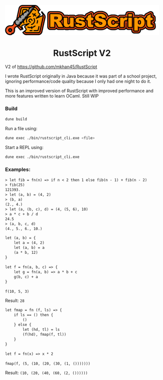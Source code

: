 <div align=center>
    <img src="assets/logo.png" width="600px">
    <h1>
        RustScript V2
    </h1>
</div>


V2 of <https://github.com/mkhan45/RustScript>

I wrote RustScript originally in Java because it was part of a school project,
ignoring performance/code quality because I only had one night to do it.

This is an improved version of RustScript with improved performance and more features
written to learn OCaml. Still WIP

### Build

```bash
dune build
```

Run a file using:

```bash
dune exec ./bin/rustscript_cli.exe <file>
```

Start a REPL using:

```bash
dune exec ./bin/rustscript_cli.exe
```


### Examples:

```
> let fib = fn(n) => if n < 2 then 1 else fib(n - 1) + fib(n - 2)
> fib(25)
121393.
> let (a, b) = (4, 2)
> (b, a)
(2., 4.)
> let (a, (b, c), d) = (4, (5, 6), 10)
> a * c + b / d
24.5
> (a, b, c, d)
(4., 5., 6., 10.)
```

```
let (a, b) = {
    let a = (4, 2)
    let (a, b) = a
    (a * b, 12)
}

let f = fn(a, b, c) => {
    let g = fn(a, b) => a * b + c
    g(b, c) + a
}

f(10, 5, 3)
```
Result: `28`

```
let fmap = fn (f, ls) => {
    if ls == () then {
        ()
    } else {
        let (hd, tl) = ls
        (f(hd), fmap(f, tl))
    }
}

let f = fn(x) => x * 2

fmap(f, (5, (10, (20, (30, (1, ()))))))
```
Result: `(10, (20, (40, (60, (2, ())))))`
